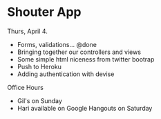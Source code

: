 # Shouter App

Thurs, April 4.
* Forms, validations... @done
* Bringing together our controllers and views
* Some simple html niceness from twitter bootrap
* Push to Heroku
* Adding authentication with devise

Office Hours
* Gil's on Sunday
* Hari available on Google Hangouts on Saturday